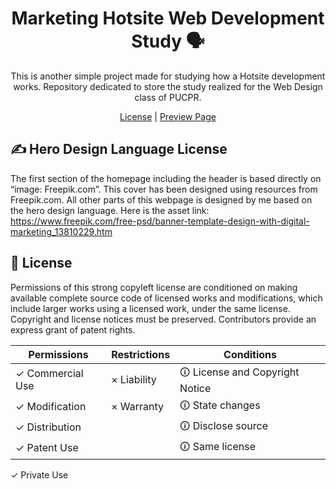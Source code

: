 <h1 align="center">Marketing Hotsite Web Development Study 🗣</h1>

<p align="center">
  This is another simple project made for studying how a Hotsite development works. Repository dedicated to store the study realized for the Web Design class of PUCPR.
</p>

<p align="center">
  <a href="./LICENSE">License</a> | <a href="https://naughty-mahavira-30497a.netlify.app/">Preview Page</a>
</p>

## ✍️ Hero Design Language License

The first section of the homepage including the header is based directly on “image: Freepik.com”. This cover has been designed using resources from Freepik.com. All other parts of this webpage is designed by me based on the hero design language. Here is the asset link: https://www.freepik.com/free-psd/banner-template-design-with-digital-marketing_13810229.htm

## 📄 License

Permissions of this strong copyleft license are conditioned on making available complete source code of licensed works and modifications, which include larger works using a licensed work, under the same license. Copyright and license notices must be preserved. Contributors provide an express grant of patent rights.

| Permissions | Restrictions | Conditions
| --- | --- | --- 
&check; Commercial Use | &times; Liability | &#x1f6c8; License and Copyright Notice
&check; Modification   | &times; Warranty | &#x1f6c8; State changes
&check; Distribution |  | &#x1f6c8; Disclose source
&check; Patent Use |  | &#x1f6c8; Same license
&check; Private Use
